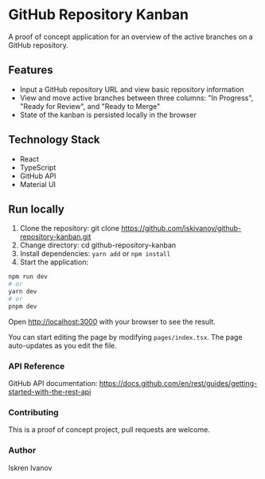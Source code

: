 
# GitHub Repository Kanban
 A proof of concept application for an overview of the active branches on a GitHub repository.

## Features
- Input a GitHub repository URL and view basic repository information
- View and move active branches between three columns: "In Progress", "Ready for Review", and "Ready to Merge"
- State of the kanban is persisted locally in the browser

## Technology Stack
- React
- TypeScript
- GitHub API
- Material UI



## Run locally

1. Clone the repository: git clone https://github.com/iskivanov/github-repository-kanban.git
2. Change directory: cd github-repository-kanban
3. Install dependencies: `yarn add` or `npm install`
4. Start the application:

```bash
npm run dev
# or
yarn dev
# or
pnpm dev
```

Open [http://localhost:3000](http://localhost:3000) with your browser to see the result.

You can start editing the page by modifying `pages/index.tsx`. The page auto-updates as you edit the file.

### API Reference
GitHub API documentation: https://docs.github.com/en/rest/guides/getting-started-with-the-rest-api

### Contributing
This is a proof of concept project, pull requests are welcome.


### Author
Iskren Ivanov
